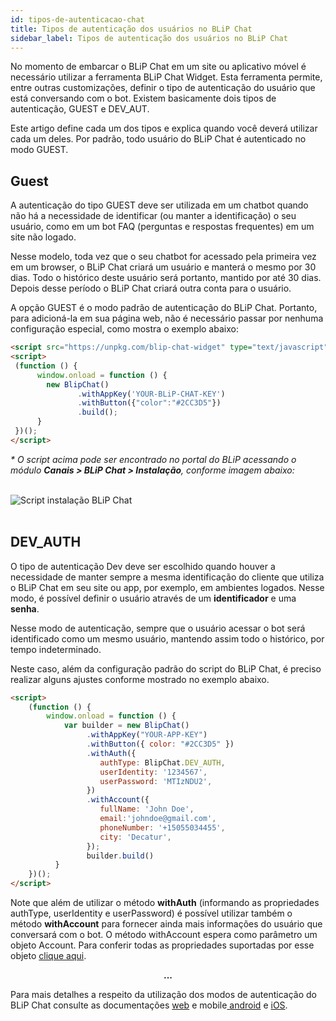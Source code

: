 ```yaml
---
id: tipos-de-autenticacao-chat
title: Tipos de autenticação dos usuários no BLiP Chat
sidebar_label: Tipos de autenticação dos usuários no BLiP Chat
---
```


No momento de embarcar o BLiP Chat em um site ou aplicativo móvel é necessário utilizar a ferramenta BLiP Chat Widget. Esta ferramenta permite, entre outras customizações, definir o tipo de autenticação do usuário que está conversando com o bot. Existem basicamente dois tipos de autenticação, GUEST e DEV_AUT.

Este artigo define cada um dos tipos e explica quando você deverá utilizar cada um deles. Por padrão, todo usuário do BLiP Chat é autenticado no modo GUEST.

## Guest

A autenticação do tipo GUEST deve ser utilizada em um chatbot quando não há a necessidade de identificar (ou manter a identificação) o seu usuário, como em um bot FAQ (perguntas e respostas frequentes) em um site não logado.

Nesse modelo, toda vez que o seu chatbot for acessado pela primeira vez em um browser, o BLiP Chat criará um usuário e manterá o mesmo por 30 dias. Todo o histórico deste usuário será portanto, mantido por até 30 dias. Depois desse período o BLiP Chat criará outra conta para o usuário.

A opção GUEST é o modo padrão de autenticação do BLiP Chat. Portanto, para adicioná-la em sua página web, não é necessário passar por nenhuma configuração especial, como mostra o exemplo abaixo:

```html
<script src="https://unpkg.com/blip-chat-widget" type="text/javascript"></script>
<script>
 (function () {
      window.onload = function () {
        new BlipChat()
               .withAppKey('YOUR-BLiP-CHAT-KEY')
               .withButton({"color":"#2CC3D5"})
               .build();
      }
 })();
</script>
```
*\* O script acima pode ser encontrado no portal do BLiP acessando o módulo **Canais > BLiP Chat > Instalação**, conforme imagem abaixo:*

<br>![Script instalação BLiP Chat](/img/channels/blip-chat/chat-tipos-de-autenticacao-chat-1.png)<br><br>

## DEV_AUTH
O tipo de autenticação Dev deve ser escolhido quando houver a necessidade de manter sempre a mesma identificação do cliente que utiliza o BLiP Chat em seu site ou app, por exemplo, em ambientes logados. Nesse modo, é possível definir o usuário através de um **identificador** e uma **senha**.

Nesse modo de autenticação, sempre que o usuário acessar o bot será identificado como um mesmo usuário, mantendo assim todo o histórico, por tempo indeterminado.

Neste caso, além da configuração padrão do script do BLiP Chat, é preciso realizar alguns ajustes conforme mostrado no exemplo abaixo.

```html
<script>
    (function () {
        window.onload = function () {
            var builder = new BlipChat()
                 .withAppKey("YOUR-APP-KEY")
                 .withButton({ color: "#2CC3D5" })
                 .withAuth({
                    authType: BlipChat.DEV_AUTH,
                    userIdentity: '1234567',
                    userPassword: 'MTIzNDU2',
                 })
                 .withAccount({
                    fullName: 'John Doe',
                    email:'johndoe@gmail.com',
                    phoneNumber: '+15055034455',
                    city: 'Decatur',
                 });
                 builder.build()
          }
    })();
</script>
```

Note que além de utilizar o método **withAuth** (informando as propriedades authType, userIdentity e userPassword) é possível utilizar também o método **withAccount** para fornecer ainda mais informações do usuário que conversará com o bot. O método withAccount espera como parâmetro um objeto Account. Para conferir todas as propriedades suportadas por esse objeto [clique aqui](https://limeprotocol.org/resources.html#account).

**<p align="center">...</p>**

Para mais detalhes a respeito da utilização dos modos de autenticação do BLiP Chat consulte as documentações [web](https://github.com/takenet/blip-chat-widget) e mobile[ android](https://github.com/takenet/blip-chat-android) e [iOS](https://github.com/takenet/blip-chat-ios).


<!-- Rating frame -->
<script type="text/javascript" src="/scripts/rating.js"></script>